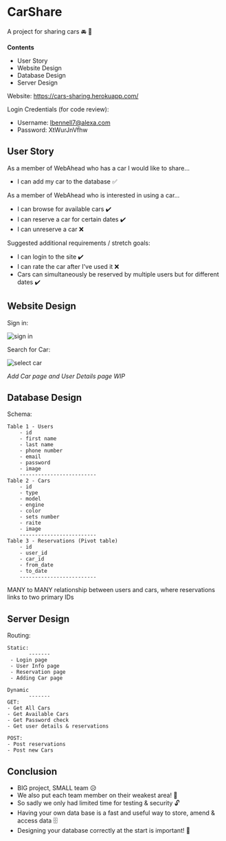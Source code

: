 # CarShare
A project for sharing cars :oncoming_automobile:	:seedling:

<b>Contents</b>
- User Story
- Website Design
- Database Design
- Server Design

Website: https://cars-sharing.herokuapp.com/ 

Login Credentials (for code review):
 - Username: lbennell7@alexa.com
- Password: XtWurJnVfhw

## User Story

 As a member of WebAhead who has a car I would like to share...

- I can add my car to the database 	:white_check_mark:

As a member of WebAhead who is interested in using a car...

- I can browse for available cars :heavy_check_mark:
- I can reserve a car for certain dates :heavy_check_mark:
- I can unreserve a car :x:	


Suggested additional requirements / stretch goals:

- I can login to the site :heavy_check_mark:
- I can rate the car after I've used it :x:	
- Cars can simultaneously be reserved by multiple users but for different dates :heavy_check_mark:



## Website Design

Sign in:

![sign in](https://i.ibb.co/bQVc5tV/carshare1.png)


Search for Car:

![select car](https://i.ibb.co/5xm7QSn/sharecar2.png)

<i>Add Car page and User Details page WIP</i>


## Database Design

Schema:
```
Table 1 - Users
	- id
	- first name
	- last name
	- phone number
	- email
	- password
	- image
	-------------------------
Table 2 - Cars
	- id
	- type
	- model
	- engine
	- color
	- sets number
	- raite
	- image
	-------------------------
Table 3 - Reservations (Pivot table)
	- id
	- user_id
	- car_id
	- from_date
	- to_date
	-------------------------
  ```
  
  
  MANY to MANY relationship between users and cars, where reservations links to two primary IDs
  
  
  ## Server Design
  
Routing:
 ``` 
Static:
		-------
  - Login page
  - User Info page
  - Reservation page
  - Adding Car page 

Dynamic
		-------
 GET:
 - Get All Cars
 - Get Available Cars
 - Get Password check
 - Get user details & reservations
 
 POST:
 - Post reservations
 - Post new Cars

  ```
  
  ## Conclusion
  - BIG project, SMALL team :disappointed_relieved:
  - We also put each team member on their weakest area! :frog:
  - So sadly we only had limited time for testing & security :unlock:
  - Having your own data base is a fast and useful way to store, amend & access data :file_cabinet:
  - Designing your database correctly at the start is important! :twisted_rightwards_arrows:
  

  
